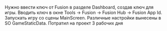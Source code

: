 Нужно ввести ключ от Fusion в разделе Dashboard, создав ключ для игры. Вводить ключ в окне Tools -> Fusion -> Fusion Hub -> Fusion App Id.
 Запускать игру со сцены MainScreen.
 Различные настройки вынесены в SO GameStaticData. Потратил на проект 3 рабочих дня
